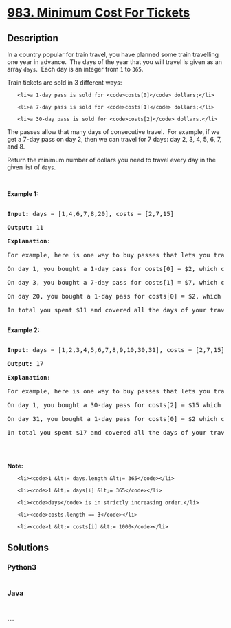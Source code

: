 # [983. Minimum Cost For Tickets](https://leetcode.com/problems/minimum-cost-for-tickets)

## Description
<p>In a country popular for train travel, you&nbsp;have planned some train travelling one year in advance.&nbsp; The days of the year that you will travel is given as an array <code>days</code>.&nbsp; Each day is an integer from <code>1</code> to <code>365</code>.</p>



<p>Train tickets are sold in 3 different ways:</p>



<ul>

	<li>a 1-day pass is sold for <code>costs[0]</code> dollars;</li>

	<li>a 7-day pass is sold for <code>costs[1]</code> dollars;</li>

	<li>a 30-day pass is sold for <code>costs[2]</code> dollars.</li>

</ul>



<p>The passes allow that many days of consecutive travel.&nbsp; For example, if we get a 7-day pass on day 2, then we can travel for 7 days: day 2, 3, 4, 5, 6, 7, and 8.</p>



<p>Return the minimum number of dollars you need to travel every day in the given list of <code>days</code>.</p>



<p>&nbsp;</p>



<p><strong>Example 1:</strong></p>



<pre>

<strong>Input: </strong>days = <span id="example-input-1-1">[1,4,6,7,8,20]</span>, costs = <span id="example-input-1-2">[2,7,15]</span>

<strong>Output: </strong><span id="example-output-1">11</span>

<strong>Explanation: </strong>

For example, here is one way to buy passes that lets you travel your travel plan:

On day 1, you bought a 1-day pass for costs[0] = $2, which covered day 1.

On day 3, you bought a 7-day pass for costs[1] = $7, which covered days 3, 4, ..., 9.

On day 20, you bought a 1-day pass for costs[0] = $2, which covered day 20.

In total you spent $11 and covered all the days of your travel.

</pre>



<div>

<p><strong>Example 2:</strong></p>



<pre>

<strong>Input: </strong>days = <span id="example-input-2-1">[1,2,3,4,5,6,7,8,9,10,30,31]</span>, costs = <span id="example-input-2-2">[2,7,15]</span>

<strong>Output: </strong><span id="example-output-2">17</span>

<strong>Explanation: </strong>

For example, here is one way to buy passes that lets you travel your travel plan:

On day 1, you bought a 30-day pass for costs[2] = $15 which covered days 1, 2, ..., 30.

On day 31, you bought a 1-day pass for costs[0] = $2 which covered day 31.

In total you spent $17 and covered all the days of your travel.

</pre>



<p>&nbsp;</p>

</div>



<p><strong>Note:</strong></p>



<ol>

	<li><code>1 &lt;= days.length &lt;= 365</code></li>

	<li><code>1 &lt;= days[i] &lt;= 365</code></li>

	<li><code>days</code> is in strictly increasing order.</li>

	<li><code>costs.length == 3</code></li>

	<li><code>1 &lt;= costs[i] &lt;= 1000</code></li>

</ol>




## Solutions


<!-- tabs:start -->

### **Python3**

```python

```

### **Java**

```java

```

### **...**
```

```

<!-- tabs:end -->
